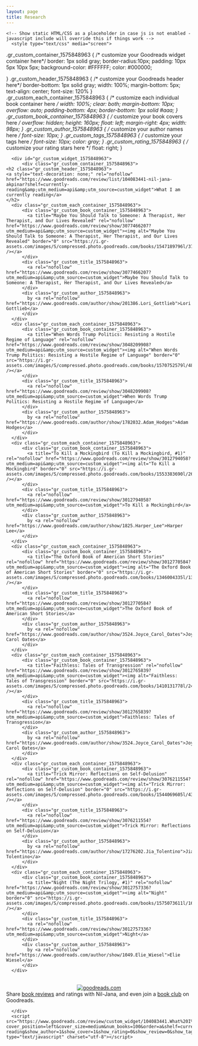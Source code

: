 ```yaml
---
layout: page
title: Research
---
```


<head>
<meta name="viewport" content="width=device-width, initial-scale=1">
<!-- Add icon library -->
<link rel="stylesheet" href="https://cdnjs.cloudflare.com/ajax/libs/font-awesome/4.7.0/css/font-awesome.min.css">
<style>
.btn {
  background-color: #404040;
  border: none;
  color: white;
  padding: 10px 20px;
  cursor: pointer;
  font-size: 12px;
}

/* Darker background on mouse-over */
.btn:hover {
  background-color: #202020;
}

p.small {
  line-height: 1.3;
}

</style>
</head>


    <!-- Show static HTML/CSS as a placeholder in case js is not enabled - javascript include will override this if things work -->
      <style type="text/css" media="screen">
  .gr_custom_container_1575848963 {
    /* customize your Goodreads widget container here*/
    border: 1px solid gray;
    border-radius:10px;
    padding: 10px 5px 10px 5px;
    background-color: #FFFFFF;
    color: #000000;
    
  }
  .gr_custom_header_1575848963 {
    /* customize your Goodreads header here*/
    border-bottom: 1px solid gray;
    width: 100%;
    margin-bottom: 5px;
    text-align: center;
    font-size: 120%
  }
  .gr_custom_each_container_1575848963 {
    /* customize each individual book container here */
    width: 100%;
    clear: both;
    margin-bottom: 10px;
    overflow: auto;
    padding-bottom: 4px;
    border-bottom: 1px solid #aaa;
  }
  .gr_custom_book_container_1575848963 {
    /* customize your book covers here */
    overflow: hidden;
    height: 160px;
      float: left;
      margin-right: 4px;
      width: 98px;
  }
  .gr_custom_author_1575848963 {
    /* customize your author names here */
    font-size: 10px;
  }
  .gr_custom_tags_1575848963 {
    /* customize your tags here */
    font-size: 10px;
    color: gray;
  }
  .gr_custom_rating_1575848963 {
    /* customize your rating stars here */
    float: right;
  }
</style>

      <div id="gr_custom_widget_1575848963">
          <div class="gr_custom_container_1575848963">
    <h2 class="gr_custom_header_1575848963">
    <a style="text-decoration: none;" rel="nofollow" href="https://www.goodreads.com/review/list/104083441-nil-jana-akpinar?shelf=currently-reading&amp;utm_medium=api&amp;utm_source=custom_widget">What I am currently reading</a>
    </h2>
      <div class="gr_custom_each_container_1575848963">
          <div class="gr_custom_book_container_1575848963">
            <a title="Maybe You Should Talk to Someone: A Therapist, Her Therapist, and Our Lives Revealed" rel="nofollow" href="https://www.goodreads.com/review/show/3077466207?utm_medium=api&amp;utm_source=custom_widget"><img alt="Maybe You Should Talk to Someone: A Therapist, Her Therapist, and Our Lives Revealed" border="0" src="https://i.gr-assets.com/images/S/compressed.photo.goodreads.com/books/1547189796l/37570546._SX98_.jpg" /></a>
          </div>
          <div class="gr_custom_title_1575848963">
            <a rel="nofollow" href="https://www.goodreads.com/review/show/3077466207?utm_medium=api&amp;utm_source=custom_widget">Maybe You Should Talk to Someone: A Therapist, Her Therapist, and Our Lives Revealed</a>
          </div>
          <div class="gr_custom_author_1575848963">
            by <a rel="nofollow" href="https://www.goodreads.com/author/show/201386.Lori_Gottlieb">Lori Gottlieb</a>
          </div>
      </div>
      <div class="gr_custom_each_container_1575848963">
          <div class="gr_custom_book_container_1575848963">
            <a title="When Words Trump Politics: Resisting a Hostile Regime of Language" rel="nofollow" href="https://www.goodreads.com/review/show/3048209908?utm_medium=api&amp;utm_source=custom_widget"><img alt="When Words Trump Politics: Resisting a Hostile Regime of Language" border="0" src="https://i.gr-assets.com/images/S/compressed.photo.goodreads.com/books/1570752579l/48409138._SX98_.jpg" /></a>
          </div>
          <div class="gr_custom_title_1575848963">
            <a rel="nofollow" href="https://www.goodreads.com/review/show/3048209908?utm_medium=api&amp;utm_source=custom_widget">When Words Trump Politics: Resisting a Hostile Regime of Language</a>
          </div>
          <div class="gr_custom_author_1575848963">
            by <a rel="nofollow" href="https://www.goodreads.com/author/show/1782032.Adam_Hodges">Adam Hodges</a>
          </div>
      </div>
      <div class="gr_custom_each_container_1575848963">
          <div class="gr_custom_book_container_1575848963">
            <a title="To Kill a Mockingbird (To Kill a Mockingbird, #1)" rel="nofollow" href="https://www.goodreads.com/review/show/3012794058?utm_medium=api&amp;utm_source=custom_widget"><img alt="To Kill a Mockingbird" border="0" src="https://i.gr-assets.com/images/S/compressed.photo.goodreads.com/books/1553383690l/2657._SX98_.jpg" /></a>
          </div>
          <div class="gr_custom_title_1575848963">
            <a rel="nofollow" href="https://www.goodreads.com/review/show/3012794058?utm_medium=api&amp;utm_source=custom_widget">To Kill a Mockingbird</a>
          </div>
          <div class="gr_custom_author_1575848963">
            by <a rel="nofollow" href="https://www.goodreads.com/author/show/1825.Harper_Lee">Harper Lee</a>
          </div>
      </div>
      <div class="gr_custom_each_container_1575848963">
          <div class="gr_custom_book_container_1575848963">
            <a title="The Oxford Book of American Short Stories" rel="nofollow" href="https://www.goodreads.com/review/show/3012770584?utm_medium=api&amp;utm_source=custom_widget"><img alt="The Oxford Book of American Short Stories" border="0" src="https://i.gr-assets.com/images/S/compressed.photo.goodreads.com/books/1346004335l/13689875._SX98_.jpg" /></a>
          </div>
          <div class="gr_custom_title_1575848963">
            <a rel="nofollow" href="https://www.goodreads.com/review/show/3012770584?utm_medium=api&amp;utm_source=custom_widget">The Oxford Book of American Short Stories</a>
          </div>
          <div class="gr_custom_author_1575848963">
            by <a rel="nofollow" href="https://www.goodreads.com/author/show/3524.Joyce_Carol_Oates">Joyce Carol Oates</a>
          </div>
      </div>
      <div class="gr_custom_each_container_1575848963">
          <div class="gr_custom_book_container_1575848963">
            <a title="Faithless: Tales of Transgression" rel="nofollow" href="https://www.goodreads.com/review/show/3012765839?utm_medium=api&amp;utm_source=custom_widget"><img alt="Faithless: Tales of Transgression" border="0" src="https://i.gr-assets.com/images/S/compressed.photo.goodreads.com/books/1410131778l/249363._SX98_.jpg" /></a>
          </div>
          <div class="gr_custom_title_1575848963">
            <a rel="nofollow" href="https://www.goodreads.com/review/show/3012765839?utm_medium=api&amp;utm_source=custom_widget">Faithless: Tales of Transgression</a>
          </div>
          <div class="gr_custom_author_1575848963">
            by <a rel="nofollow" href="https://www.goodreads.com/author/show/3524.Joyce_Carol_Oates">Joyce Carol Oates</a>
          </div>
      </div>
      <div class="gr_custom_each_container_1575848963">
          <div class="gr_custom_book_container_1575848963">
            <a title="Trick Mirror: Reflections on Self-Delusion" rel="nofollow" href="https://www.goodreads.com/review/show/3076211554?utm_medium=api&amp;utm_source=custom_widget"><img alt="Trick Mirror: Reflections on Self-Delusion" border="0" src="https://i.gr-assets.com/images/S/compressed.photo.goodreads.com/books/1544069605l/43126457._SX98_.jpg" /></a>
          </div>
          <div class="gr_custom_title_1575848963">
            <a rel="nofollow" href="https://www.goodreads.com/review/show/3076211554?utm_medium=api&amp;utm_source=custom_widget">Trick Mirror: Reflections on Self-Delusion</a>
          </div>
          <div class="gr_custom_author_1575848963">
            by <a rel="nofollow" href="https://www.goodreads.com/author/show/17276202.Jia_Tolentino">Jia Tolentino</a>
          </div>
      </div>
      <div class="gr_custom_each_container_1575848963">
          <div class="gr_custom_book_container_1575848963">
            <a title="Night (The Night Trilogy, #1)" rel="nofollow" href="https://www.goodreads.com/review/show/3012757336?utm_medium=api&amp;utm_source=custom_widget"><img alt="Night" border="0" src="https://i.gr-assets.com/images/S/compressed.photo.goodreads.com/books/1575073611l/1617._SX98_.jpg" /></a>
          </div>
          <div class="gr_custom_title_1575848963">
            <a rel="nofollow" href="https://www.goodreads.com/review/show/3012757336?utm_medium=api&amp;utm_source=custom_widget">Night</a>
          </div>
          <div class="gr_custom_author_1575848963">
            by <a rel="nofollow" href="https://www.goodreads.com/author/show/1049.Elie_Wiesel">Elie Wiesel</a>
          </div>
      </div>
  <br style="clear: both"/>
  <center>
    <a rel="nofollow" href="https://www.goodreads.com/"><img alt="goodreads.com" style="border:0" src="https://www.goodreads.com/images/widget/widget_logo.gif" /></a>
  </center>
  <noscript>
    Share <a rel="nofollow" href="https://www.goodreads.com/">book reviews</a> and ratings with Nil-Jana, and even join a <a rel="nofollow" href="https://www.goodreads.com/group">book club</a> on Goodreads.
  </noscript>
  </div>

      </div>
      <script src="https://www.goodreads.com/review/custom_widget/104083441.What%20I%20am%20currently%20reading?cover_position=left&cover_size=medium&num_books=100&order=a&shelf=currently-reading&show_author=1&show_cover=1&show_rating=0&show_review=0&show_tags=0&show_title=1&sort=author&widget_bg_color=FFFFFF&widget_bg_transparent=&widget_border_width=1&widget_id=1575848963&widget_text_color=000000&widget_title_size=medium&widget_width=full" type="text/javascript" charset="utf-8"></script>
